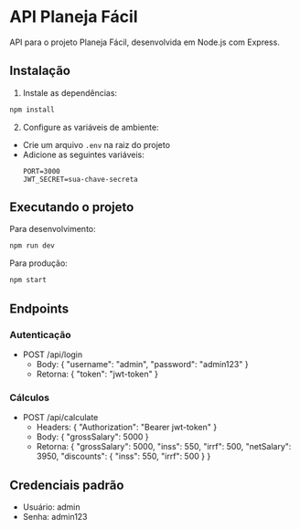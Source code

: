 # API Planeja Fácil

API para o projeto Planeja Fácil, desenvolvida em Node.js com Express.

## Instalação

1. Instale as dependências:
```bash
npm install
```

2. Configure as variáveis de ambiente:
- Crie um arquivo `.env` na raiz do projeto
- Adicione as seguintes variáveis:
  ```
  PORT=3000
  JWT_SECRET=sua-chave-secreta
  ```

## Executando o projeto

Para desenvolvimento:
```bash
npm run dev
```

Para produção:
```bash
npm start
```

## Endpoints

### Autenticação
- POST /api/login
  - Body: { "username": "admin", "password": "admin123" }
  - Retorna: { "token": "jwt-token" }

### Cálculos
- POST /api/calculate
  - Headers: { "Authorization": "Bearer jwt-token" }
  - Body: { "grossSalary": 5000 }
  - Retorna: { "grossSalary": 5000, "inss": 550, "irrf": 500, "netSalary": 3950, "discounts": { "inss": 550, "irrf": 500 } }

## Credenciais padrão
- Usuário: admin
- Senha: admin123 